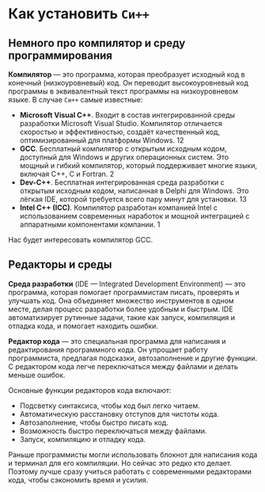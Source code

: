 # Как установить `Си++`

## Немного про компилятор и среду программирования

**Компилятор** — это программа, которая преобразует исходный код в конечный (низкоуровневый) код. Он переводит высокоуровневый код программы в эквивалентный текст программы на низкоуровневом языке. В случае `Си++` самые известные:

- **Microsoft Visual C++**. Входит в состав интегрированной среды разработки Microsoft Visual Studio. Компилятор отличается скоростью и эффективностью, создаёт качественный код, оптимизированный для платформы Windows. 12
- **GCC**. Бесплатный компилятор с открытым исходным кодом, доступный для Windows и других операционных систем. Это мощный и гибкий компилятор, который поддерживает многие языки, включая C++, C и Fortran. 2
- **Dev-C++**. Бесплатная интегрированная среда разработки с открытым исходным кодом, написанная в Delphi для Windows. Это лёгкая IDE, которой требуется всего пару минут для установки. 13
- **Intel C++ (ICC)**. Компилятор разработан компанией Intel с использованием современных наработок и мощной интеграцией с аппаратными компонентами компании. 1

Нас будет интересовать компилятор GCC.

## Редакторы и среды

**Среда разработки** (IDE — Integrated Development Environment) — это программа, которая помогает программистам писать, проверять и улучшать код. Она объединяет множество инструментов в одном месте, делая процесс разработки более удобным и быстрым. IDE автоматизирует рутинные задачи, такие как запуск, компиляция и отладка кода, и помогает находить ошибки.

**Редактор кода** —  это специальная программа для написания и редактирования программного кода. Он упрощает работу программиста, предлагая подсказки, автозаполнение и другие функции. С редактором кода легче переключаться между файлами и делать меньше ошибок.

Основные функции редакторов кода включают:

- Подсветку синтаксиса, чтобы код был легко читаем.
- Автоматическую расстановку отступов для чистоты кода.
- Автозаполнение, чтобы быстро писать код.
- Возможность быстро переключаться между файлами.
- Запуск, компиляцию и отладку кода.

Раньше программисты могли использовать блокнот для написания кода и терминал для его компиляции. Но сейчас это редко кто делает. Поэтому лучше сразу учиться работать с современными редакторами кода, чтобы сэкономить время и усилия.
